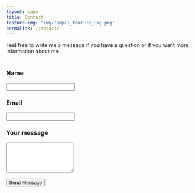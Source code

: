 ```yaml
---
layout: page
title: Contact
feature-img: "img/sample_feature_img.png"
permalink: /contact/
---
```

<div>
  Feel free to write me a message if you have a question or if you want more information about me.
  <br><br>
</div>

<form action="https://getsimpleform.com/messages?form_api_token=403b1f7342fe3fcd666b804c33fa84e5" method="post">
  <!-- the redirect_to is optional, the form will redirect to the referrer on submission -->
  <input type="hidden" name="redirect_to" value="http://amizony.github.io/thank-you" />
  <div class="form">
    <h3>Name</h3>
    <input type="text" name="name" />
  </div>
  <div class="form">
    <h3>Email</h3>
    <input type="email" name="email" />
  </div>
  <div class="form">
    <h3>Your message</h3>
    <textarea rows="5" name="message"></textarea>
  </div>
  <div class="form">
    <br>
    <input class="btn" type="submit" value="Send Message" />
  </div>
</form>
